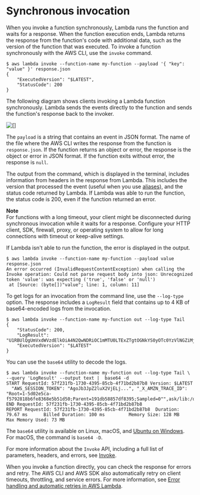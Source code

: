 # Synchronous invocation<a name="invocation-sync"></a>

When you invoke a function synchronously, Lambda runs the function and waits for a response\. When the function execution ends, Lambda returns the response from the function's code with additional data, such as the version of the function that was executed\. To invoke a function synchronously with the AWS CLI, use the `invoke` command\.

```
$ aws lambda invoke --function-name my-function --payload '{ "key": "value" }' response.json
{
    "ExecutedVersion": "$LATEST",
    "StatusCode": 200
}
```

The following diagram shows clients invoking a Lambda function synchronously\. Lambda sends the events directly to the function and sends the function's response back to the invoker\.

![\[\]](http://docs.aws.amazon.com/lambda/latest/dg/images/invocation-sync.png)

The `payload` is a string that contains an event in JSON format\. The name of the file where the AWS CLI writes the response from the function is `response.json`\. If the function returns an object or error, the response is the object or error in JSON format\. If the function exits without error, the response is `null`\.

The output from the command, which is displayed in the terminal, includes information from headers in the response from Lambda\. This includes the version that processed the event \(useful when you use [aliases](configuration-aliases.md)\), and the status code returned by Lambda\. If Lambda was able to run the function, the status code is 200, even if the function returned an error\.

**Note**  
For functions with a long timeout, your client might be disconnected during synchronous invocation while it waits for a response\. Configure your HTTP client, SDK, firewall, proxy, or operating system to allow for long connections with timeout or keep\-alive settings\.

If Lambda isn't able to run the function, the error is displayed in the output\.

```
$ aws lambda invoke --function-name my-function --payload value response.json
An error occurred (InvalidRequestContentException) when calling the Invoke operation: Could not parse request body into json: Unrecognized token 'value': was expecting ('true', 'false' or 'null')
 at [Source: (byte[])"value"; line: 1, column: 11]
```

To get logs for an invocation from the command line, use the `--log-type` option\. The response includes a `LogResult` field that contains up to 4 KB of base64\-encoded logs from the invocation\.

```
$ aws lambda invoke --function-name my-function out --log-type Tail
{
    "StatusCode": 200,
    "LogResult": "U1RBUlQgUmVxdWVzdElkOiA4N2QwNDRiOC1mMTU0LTExZTgtOGNkYS0yOTc0YzVlNGZiMjEgVmVyc2lvb...",
    "ExecutedVersion": "$LATEST"
}
```

You can use the `base64` utility to decode the logs\.

```
$ aws lambda invoke --function-name my-function out --log-type Tail \
--query 'LogResult' --output text |  base64 -d
START RequestId: 57f231fb-1730-4395-85cb-4f71bd2b87b8 Version: $LATEST
  "AWS_SESSION_TOKEN": "AgoJb3JpZ2luX2VjELj...", "_X_AMZN_TRACE_ID": "Root=1-5d02e5ca-f5792818b6fe8368e5b51d50;Parent=191db58857df8395;Sampled=0"",ask/lib:/opt/lib",
END RequestId: 57f231fb-1730-4395-85cb-4f71bd2b87b8
REPORT RequestId: 57f231fb-1730-4395-85cb-4f71bd2b87b8  Duration: 79.67 ms      Billed Duration: 100 ms         Memory Size: 128 MB     Max Memory Used: 73 MB
```

The `base64` utility is available on Linux, macOS, and [Ubuntu on Windows](https://docs.microsoft.com/en-us/windows/wsl/install-win10)\. For macOS, the command is `base64 -D`\.

For more information about the `Invoke` API, including a full list of parameters, headers, and errors, see [Invoke](API_Invoke.md)\.

When you invoke a function directly, you can check the response for errors and retry\. The AWS CLI and AWS SDK also automatically retry on client timeouts, throttling, and service errors\. For more information, see [Error handling and automatic retries in AWS Lambda](invocation-retries.md)\.
